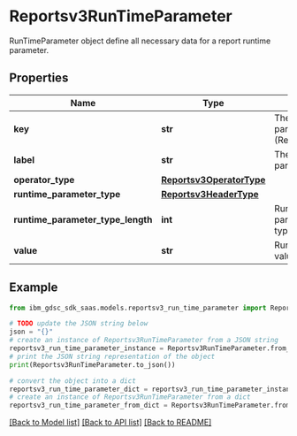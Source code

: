 # Reportsv3RunTimeParameter

RunTimeParameter object define all necessary data for a report runtime parameter.

## Properties

Name | Type | Description | Notes
------------ | ------------- | ------------- | -------------
**key** | **str** | The run time parameter key (ReportFilter.value). | [optional] 
**label** | **str** | The run time parameter label. | [optional] 
**operator_type** | [**Reportsv3OperatorType**](Reportsv3OperatorType.md) |  | [optional] 
**runtime_parameter_type** | [**Reportsv3HeaderType**](Reportsv3HeaderType.md) |  | [optional] 
**runtime_parameter_type_length** | **int** | Runtime parameter&#39;s field type length. | [optional] 
**value** | **str** | Run time parameter values. | [optional] 

## Example

```python
from ibm_gdsc_sdk_saas.models.reportsv3_run_time_parameter import Reportsv3RunTimeParameter

# TODO update the JSON string below
json = "{}"
# create an instance of Reportsv3RunTimeParameter from a JSON string
reportsv3_run_time_parameter_instance = Reportsv3RunTimeParameter.from_json(json)
# print the JSON string representation of the object
print(Reportsv3RunTimeParameter.to_json())

# convert the object into a dict
reportsv3_run_time_parameter_dict = reportsv3_run_time_parameter_instance.to_dict()
# create an instance of Reportsv3RunTimeParameter from a dict
reportsv3_run_time_parameter_from_dict = Reportsv3RunTimeParameter.from_dict(reportsv3_run_time_parameter_dict)
```
[[Back to Model list]](../README.md#documentation-for-models) [[Back to API list]](../README.md#documentation-for-api-endpoints) [[Back to README]](../README.md)


